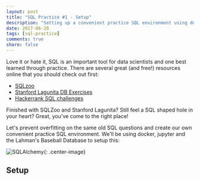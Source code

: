 ```yaml
---
layout: post
title: "SQL Practice #1 - Setup"
description: "Setting up a convenient practice SQL environment using docker, jupyter and the Lahman's Baseball Database"
date: 2017-06-20
tags: [sql-practice]
comments: true
share: false
---
```


Love it or hate it, SQL is an important tool for data scientists and one best learned through practice. There are several great (and free!) resources online that you should check out first: 

* [SQLzoo](http://sqlzoo.net/wiki/SELECT_basics)
* [Stanford Lagunita DB Exercises](https://lagunita.stanford.edu/courses/DB/SQL/SelfPaced/courseware/ch-sql/seq-exercise-sql_movie_query_core/)
* [Hackerrank SQL challenges](https://www.hackerrank.com/domains/sql/select)

Finished with SQLZoo and Stanford Lagunita? Still feel a SQL shaped hole in your heart? Great, you've come to the right place!

Let's prevent overfitting on the same old SQL questions and create our own convenient practice SQL environment. We'll be using docker, jupyter and the Lahman's Baseball Database to setup this:

![SQLAlchemy](https://raw.githubusercontent.com/joseph-jnl/joseph-jnl.github.io/master/images/sql/jupyterSQL.png "SQLAlchemy"){: .center-image}

## Setup

